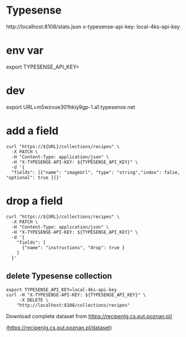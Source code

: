 # Typesense

http://localhost:8108/stats.json
x-typesense-api-key: local-4ks-api-key

# env var

export TYPESENSE_API_KEY=<foo>

# dev

export URL=m5wzvue301hkiy9gp-1.a1.typesense.net

# add a field

```
curl "https://${URL}/collections/recipes" \
  -X PATCH \
  -H "Content-Type: application/json" \
  -H "X-TYPESENSE-API-KEY: ${TYPESENSE_API_KEY}" \
  -d '{
  "fields": [{"name": "imageUrl", "type": "string","index": false, "optional": true }]}'
```

# drop a field

```
curl "https://${URL}/collections/recipes" \
  -X PATCH \
  -H "Content-Type: application/json" \
  -H "X-TYPESENSE-API-KEY: ${TYPESENSE_API_KEY}" \
  -d '{
    "fields": [
      {"name": "instructions", "drop": true }
    ]
  }'
```

## delete Typesense collection

```
export TYPESENSE_API_KEY=local-4ks-api-key
curl -H "X-TYPESENSE-API-KEY: ${TYPESENSE_API_KEY}" \
     -X DELETE \
    "http://localhost:8108/collections/recipes"
```

Download complete dataset from
https://recipenlg.cs.put.poznan.pl/

(https://recipenlg.cs.put.poznan.pl/dataset)
